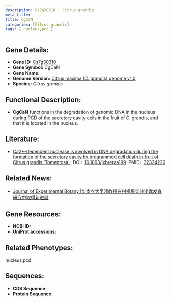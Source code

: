 ```yaml
---
description: Cs7g30310 ; Citrus grandis
meta_title:
title: CgCaN
categories: [Citrus grandis]
tags: [ nucleus,pcd ]
---
```


## Gene Details:
- **Gene ID:**	[Cs7g30310]()
- **Gene Symbol:** CgCaN
- **Gene Name:** 
- **Genome Version:** [Citrus maxima (C. grandis) genome v1.0]()
- **Species:** *Citrus grandis*

## Functional Description:
   - **CgCaN** functions in the degradation of genomic DNA in the nucleus during PCD of the secretory cavity cells in the fruit of C. grandis, and that it is located in the nucleus.

## Literature:
   - [Ca2+-dependent nuclease is involved in DNA degradation during the formation of the secretory cavity by programmed cell death in fruit of Citrus grandis &#x27;Tomentosa&#x27;.]( https://academic.oup.com/jxb/article/71/16/4812/5824265?login=true#206197581)&nbsp;&nbsp;DOI:&nbsp;&nbsp;[10.1093/jxb/eraa199](https://academic.oup.com/jxb/article/71/16/4812/5824265?login=true#206197581)&nbsp;&nbsp;PMID:&nbsp;&nbsp;[32324220](https://pubmed.ncbi.nlm.nih.gov/32324220/)

## Related News:
   - [Journal of Experimental Botany |华南农大吴鸿教授在柑橘果实分泌囊发育研究中取得新进展](https://mp.weixin.qq.com/s?__biz=Mzg3MDEwNDEyMg==&mid=2247489462&idx=2&sn=fcfbb40887e23d25fd84ea7f55f94f17&chksm=ce93bae3f9e433f5a728a08261888153625fc4f5f8ec0dae8625ef869d6f5c92d21194745b06&scene=27#wechat_redirect)

## Gene Resources:
- **NCBI ID:** [](https://www.ncbi.nlm.nih.gov/gene/?term=)
- **UniProt accessions:** [](https://www.uniprot.org/uniprotkb//entry)

## Related Phenotypes:
nucleus,pcd

## Sequences:
- **CDS Sequence:**
- **Protein Sequence:**
